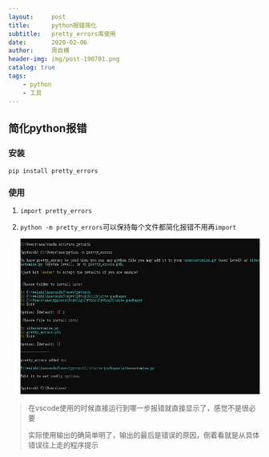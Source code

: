```yaml
---
layout:     post
title:      python报错简化
subtitle:   pretty_errors库使用
date:       2020-02-06
author:     周自横
header-img: img/post-190701.png
catalog: true
tags:
    - python
    - 工具
---
```


## 简化python报错

### 安装

~~~
pip install pretty_errors
~~~

### 使用

1. `import pretty_errors`

2. `python -m pretty_errors`可以保持每个文件都简化报错不用再`import`

   ![命令行运行后的效果](https://raw.githubusercontent.com/HBaaa/saveImage/master/post-200211-%E7%AE%80%E5%8C%96%E6%8A%A5%E9%94%99.png?token=AECP47YQ2KMATBTTWYCUBFC6IIQNC)

>在vscode使用的时候直接运行到哪一步报错就直接显示了，感觉不是很必要
>
>实际使用输出的确简单明了，输出的最后是错误的原因，倒着看就是从具体错误往上走的程序提示

